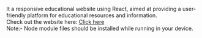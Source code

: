 It a responsive educational website using React, aimed at providing a user-friendly platform for educational resources and information. <br>
Check out the website here: [Click here](https://eduversity-react.netlify.app/) <br>
Note:- Node module files should be installed while running in your device.
